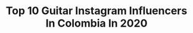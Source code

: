 ---
title: Top 10 Guitar Instagram Influencers In Colombia In 2020
description: >-
  Find top guitar Instagram influencers in Colombia in 2020. Most popular hashtags: #love #guitarrista #musica #supresenciaencasa.
platform: Instagram
profiles:
  - username: "tobytobon"
    fullname: >-
      Toby Tobon
    location: "Colombia"
    followers: 30644
    engagement: 686
    commentsToLikes: 0.031561
    id: ck6u9983mw7fm0j71cvpetyxl
    verified: false
    hashtags: "#babeldiscos, #kramerasault220, #guitarplayer, #hondaherida"
  - username: "titomanjarresm"
    fullname: >-
      RAMM
    location: "Colombia"
    followers: 7678
    engagement: 1246
    commentsToLikes: 0.041965
    id: ck6u5ym1pcib10j716m44hd4h
    verified: false
    hashtags: "#tequierobesar, #quesuene, #daleplay, #23"
  - username: "wills_music"
    fullname: >-
      Wills ⚡
    location: "Colombia"
    followers: 7539
    engagement: 821
    commentsToLikes: 0.056103
    id: ck139x63unkfl0i19cnzv9ebn
    verified: false
    hashtags: "#jean, #butik, #hairstyle, #aovportraits"
  - username: "sergioflecken"
    fullname: >-
      Sergio Flecken
    location: "Colombia"
    followers: 5356
    engagement: 549
    commentsToLikes: 0.033292
    id: ck8sykxh2l4ug0j78ryk5nvzg
    verified: false
    hashtags: "#kixcountryfest2017, #yoanteseraadulto, #musico, #guitarrist"
  - username: "genogamez"
    fullname: >-
      Geño Gamez🎸
    location: "Colombia"
    followers: 73114
    engagement: 157
    commentsToLikes: 0.041884
    id: ck5qd7qqju8aj0i11q4kbbw7y
    verified: false
    hashtags: "#estoesreal, #sanjuan, #elsofage, #tbt"
  - username: "zak_ospina"
    fullname: >-
      isaac ospina o
    location: "Colombia"
    followers: 3027
    engagement: 1082
    commentsToLikes: 0.063628
    id: ck5zjixbshodp0i14o0cd2jeb
    verified: false
    hashtags: "#sprayart, #graffitiporn, #quechimbadamivida, #brunomars"
  - username: "stevie2791"
    fullname: >-
      Stevie Sánchez
    location: "Colombia"
    followers: 22849
    engagement: 334
    commentsToLikes: 0.007740
    id: ck15ulfr6nrf10i1999m7fo6l
    verified: false
    hashtags: "#mequedoencasa, #malasnoticias, #nxtwave, #supresencia"
  - username: "danbystereo"
    fullname: >-
      Dan Palmer
    location: "Colombia"
    followers: 10282
    engagement: 483
    commentsToLikes: 0.037750
    id: ck0u7pdea5d7t0i19cunb14c2
    verified: false
    hashtags: "#evhgear, #braininvaders, #berlin, #bitchenviews"
  - username: "andresf.meza"
    fullname: >-
      Andres Meza "El Burro" 🐴
    location: "Colombia"
    followers: 5757
    engagement: 478
    commentsToLikes: 0.030861
    id: ck5zvroq14svo0i140hz7w1pd
    verified: false
    hashtags: "#musicians, #talent, #showtime, #guitarrista"
  - username: "yelenkalindy"
    fullname: >-
      Yelen Avila C
    location: "Colombia"
    followers: 15910
    engagement: 863
    commentsToLikes: 0.058806
    id: ck13cbnv4zk400i1932oeogu7
    verified: false
    hashtags: "#guitarra, #tanto, #singingvideo, #reggaeton"
---